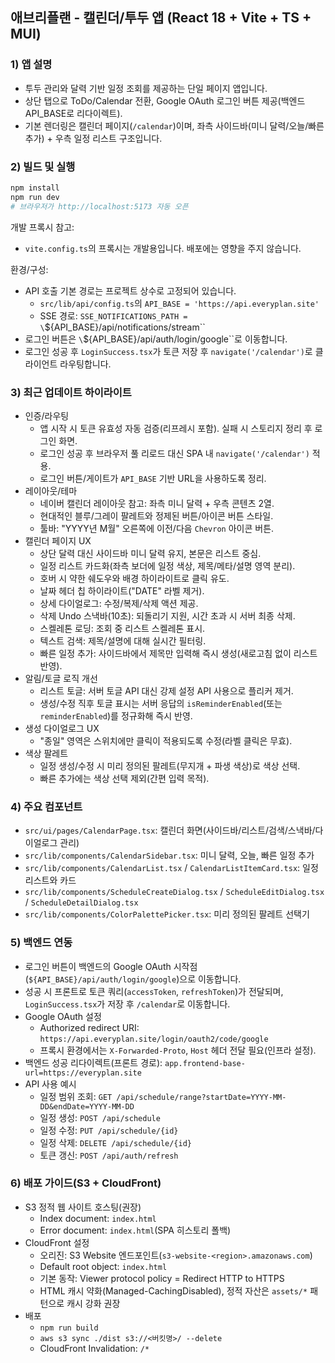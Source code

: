 ## 애브리플랜 - 캘린더/투두 앱 (React 18 + Vite + TS + MUI)

### 1) 앱 설명
- 투두 관리와 달력 기반 일정 조회를 제공하는 단일 페이지 앱입니다.
- 상단 탭으로 ToDo/Calendar 전환, Google OAuth 로그인 버튼 제공(백엔드 API_BASE로 리다이렉트).
- 기본 렌더링은 캘린더 페이지(`/calendar`)이며, 좌측 사이드바(미니 달력/오늘/빠른 추가) + 우측 일정 리스트 구조입니다.

### 2) 빌드 및 실행
```bash
npm install
npm run dev
# 브라우저가 http://localhost:5173 자동 오픈
```

개발 프록시 참고:
- `vite.config.ts`의 프록시는 개발용입니다. 배포에는 영향을 주지 않습니다.

환경/구성:
- API 호출 기본 경로는 프로젝트 상수로 고정되어 있습니다.
  - `src/lib/api/config.ts`의 `API_BASE = 'https://api.everyplan.site'`
  - SSE 경로: `SSE_NOTIFICATIONS_PATH = \`${API_BASE}/api/notifications/stream\``
- 로그인 버튼은 `\`${API_BASE}/api/auth/login/google\``로 이동합니다.
- 로그인 성공 후 `LoginSuccess.tsx`가 토큰 저장 후 `navigate('/calendar')`로 클라이언트 라우팅합니다.

### 3) 최근 업데이트 하이라이트
- 인증/라우팅
  - 앱 시작 시 토큰 유효성 자동 검증(리프레시 포함). 실패 시 스토리지 정리 후 로그인 화면.
  - 로그인 성공 후 브라우저 풀 리로드 대신 SPA 내 `navigate('/calendar')` 적용.
  - 로그인 버튼/게이트가 `API_BASE` 기반 URL을 사용하도록 정리.
- 레이아웃/테마
  - 네이버 캘린더 레이아웃 참고: 좌측 미니 달력 + 우측 콘텐츠 2열.
  - 현대적인 블루/그레이 팔레트와 정제된 버튼/아이콘 버튼 스타일.
  - 툴바: "YYYY년 M월" 오른쪽에 이전/다음 `Chevron` 아이콘 버튼.
- 캘린더 페이지 UX
  - 상단 달력 대신 사이드바 미니 달력 유지, 본문은 리스트 중심.
  - 일정 리스트 카드화(좌측 보더에 일정 색상, 제목/메타/설명 영역 분리).
  - 호버 시 약한 쉐도우와 배경 하이라이트로 클릭 유도.
  - 날짜 헤더 칩 하이라이트("DATE" 라벨 제거).
  - 상세 다이얼로그: 수정/복제/삭제 액션 제공.
  - 삭제 Undo 스낵바(10초): 되돌리기 지원, 시간 초과 시 서버 최종 삭제.
  - 스켈레톤 로딩: 조회 중 리스트 스켈레톤 표시.
  - 텍스트 검색: 제목/설명에 대해 실시간 필터링.
  - 빠른 일정 추가: 사이드바에서 제목만 입력해 즉시 생성(새로고침 없이 리스트 반영).
- 알림/토글 로직 개선
  - 리스트 토글: 서버 토글 API 대신 강제 설정 API 사용으로 플리커 제거.
  - 생성/수정 직후 토글 표시는 서버 응답의 `isReminderEnabled`(또는 `reminderEnabled`)를 정규화해 즉시 반영.
- 생성 다이얼로그 UX
  - "종일" 영역은 스위치에만 클릭이 적용되도록 수정(라벨 클릭은 무효).
- 색상 팔레트
  - 일정 생성/수정 시 미리 정의된 팔레트(무지개 + 파생 색상)로 색상 선택.
  - 빠른 추가에는 색상 선택 제외(간편 입력 목적).

### 4) 주요 컴포넌트
- `src/ui/pages/CalendarPage.tsx`: 캘린더 화면(사이드바/리스트/검색/스낵바/다이얼로그 관리)
- `src/lib/components/CalendarSidebar.tsx`: 미니 달력, 오늘, 빠른 일정 추가
- `src/lib/components/CalendarList.tsx` / `CalendarListItemCard.tsx`: 일정 리스트와 카드
- `src/lib/components/ScheduleCreateDialog.tsx` / `ScheduleEditDialog.tsx` / `ScheduleDetailDialog.tsx`
- `src/lib/components/ColorPalettePicker.tsx`: 미리 정의된 팔레트 선택기

### 5) 백엔드 연동
- 로그인 버튼이 백엔드의 Google OAuth 시작점(``${API_BASE}/api/auth/login/google``)으로 이동합니다.
- 성공 시 프론트로 토큰 쿼리(`accessToken`, `refreshToken`)가 전달되며, `LoginSuccess.tsx`가 저장 후 `/calendar`로 이동합니다.
- Google OAuth 설정
  - Authorized redirect URI: `https://api.everyplan.site/login/oauth2/code/google`
  - 프록시 환경에서는 `X-Forwarded-Proto`, `Host` 헤더 전달 필요(인프라 설정).
- 백엔드 성공 리다이렉트(프론트 경로): `app.frontend-base-url=https://everyplan.site`
- API 사용 예시
   - 일정 범위 조회: `GET /api/schedule/range?startDate=YYYY-MM-DD&endDate=YYYY-MM-DD`
   - 일정 생성: `POST /api/schedule`
   - 일정 수정: `PUT /api/schedule/{id}`
   - 일정 삭제: `DELETE /api/schedule/{id}`
   - 토큰 갱신: `POST /api/auth/refresh`

### 6) 배포 가이드(S3 + CloudFront)
- S3 정적 웹 사이트 호스팅(권장)
  - Index document: `index.html`
  - Error document: `index.html`(SPA 히스토리 폴백)
- CloudFront 설정
  - 오리진: S3 Website 엔드포인트(`s3-website-<region>.amazonaws.com`)
  - Default root object: `index.html`
  - 기본 동작: Viewer protocol policy = Redirect HTTP to HTTPS
  - HTML 캐시 약화(Managed-CachingDisabled), 정적 자산은 `assets/*` 패턴으로 캐시 강화 권장
- 배포
  - `npm run build`
  - `aws s3 sync ./dist s3://<버킷명>/ --delete`
  - CloudFront Invalidation: `/*`


